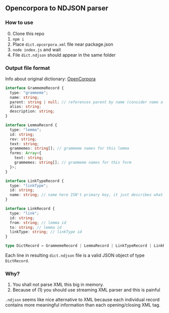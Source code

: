 ## Opencorpora to NDJSON parser

### How to use

0. Clone this repo
1. `npm i`
2. Place `dict.opcorpora.xml` file near package.json
3. `node index.js` and wait
4. File `dict.ndjson` should appear in the same folder

### Output file format

Info about original dictionary: [OpenCorpora](http://opencorpora.org/?page=export)

```ts
interface GrammemeRecord {
  type: "grammeme";
  name: string;
  parent: string | null; // references parent by name (consider name a primary key for GrammemeRecord)
  alias: string;
  description: string;
}

interface LemmaRecord {
  type: "lemma";
  id: string;
  rev: string;
  text: string;
  grammemes: string[]; // grammeme names for this lemma
  forms: Array<{
    text: string;
    grammemes: string[]; // grammeme names for this form
  }>;
}

interface LinkTypeRecord {
  type: "linkType";
  id: string;
  name: string; // name here ISN't primary key, it just describes what this link is
}

interface LinkRecord {
  type: "link";
  id: string;
  from: string; // lemma id
  to: string; // lemma id
  linkType: string; // linkType id
}

type DictRecord = GrammemeRecord | LemmaRecord | LinkTypeRecord | LinkRecord;
```

Each line in resulting `dict.ndjson` file is a valid JSON object of type `DictRecord`.

### Why?

1. You shall not parse XML this big in memory.
2. Because of (1) you should use streaming XML parser and this is painful

`.ndjson` seems like nice alternative to XML because each individual record contains more meaningful information than each opening/closing XML tag.
